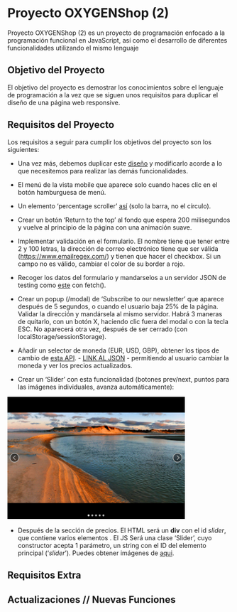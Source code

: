 # Proyecto OXYGENShop (2)

Proyecto OXYGENShop (2) es un proyecto de programación enfocado a la programación funcional en JavaScript, así como el desarrollo de diferentes funcionalidades utilizando el mismo lenguaje

## Objetivo del Proyecto

El objetivo del proyecto es demostrar los conocimientos sobre el lenguaje de programación a la vez que se siguen unos requisitos para duplicar el diseño de una página web responsive.

## Requisitos del Proyecto

Los requisitos a seguir para cumplir los objetivos del proyecto son los siguientes:

* Una vez más, debemos duplicar este [diseño](https://www.figma.com/file/n7pSj9KadTb6Pb6pmf10oT/OXYGEN-Shop?node-id=0%3A1) y modificarlo acorde a lo que necesitemos para realizar las demás funcionalidades.

* El menú de la vista mobile que aparece solo cuando haces clic en el botón hamburguesa de menú.

* Un elemento ‘percentage scroller’ [así](https://webdevtrick.com/wp-content/uploads/animated-scroll-percentage-show.mp4) (solo la barra, no el círculo).

* Crear un botón ‘Return to the top’ al fondo que espera 200 milisegundos y vuelve al principio de la página con una animación suave.

* Implementar validación en el formulario. El nombre tiene que tener entre 2 y 100 letras, la dirección de correo electrónico tiene que ser válida (https://www.emailregex.com/) y tienen que hacer el checkbox. Si un campo no es válido, cambiar el color de su border a rojo.

* Recoger los datos del formulario y mandarselos a un servidor JSON de testing como [este](https://jsonplaceholder.typicode.com/guide/) con fetch().

* Crear un popup (/modal) de ‘Subscribe to our newsletter’ que aparece después de 5 segundos, o cuando el usuario baja 25% de la página. Validar la dirección y mandársela al mismo servidor. Habrá 3 maneras de quitarlo, con un botón X, haciendo clic fuera del modal o con la tecla ESC. No aparecerá otra vez, después de ser cerrado (con localStorage/sessionStorage).

* Añadir un selector de moneda (EUR, USD, GBP), obtener los tipos de cambio de [esta API]( https://github.com/fawazahmed0/currency-api#readme). - [LINK AL JSON](https://cdn.jsdelivr.net/gh/fawazahmed0/currency-api@1/latest/currencies/eur.json) - permitiendo al usuario cambiar la moneda y ver los precios actualizados.

* Crear un ‘Slider’ con esta funcionalidad (botones prev/next, puntos para las imágenes individuales, avanza automáticamente):
<img src="resources/img/carrusel.png" alt="Carrusel de fotos" width="400px" height="auto">

* Después de la sección de precios. El HTML será un **div** con el id *slider*, que contiene varios elementos <img />. El JS Será una clase ‘Slider’, cuyo constructor acepta 1 parámetro, un string con el ID del elemento principal (‘_slider_’). Puedes obtener imágenes de [aqui](https://librestock.com/). 


## Requisitos Extra


## Actualizaciones // Nuevas Funciones

